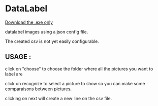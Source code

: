 # DataLabel

[Download the .exe only](./1.0.0.1.zip)


datalabel images using a json config file.

The created csv is not yet easily configurable.
## USAGE : 
click on "choose" to choose the folder where all the pictures you want to label are

click on recognize to select a picture to show so you can make some comparaisons between pictures.

clicking on next will create a new line on the csv file. 
